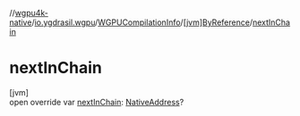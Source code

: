 //[wgpu4k-native](../../../../index.md)/[io.ygdrasil.wgpu](../../index.md)/[WGPUCompilationInfo](../index.md)/[[jvm]ByReference](index.md)/[nextInChain](next-in-chain.md)

# nextInChain

[jvm]\
open override var [nextInChain](next-in-chain.md): [NativeAddress](../../../ffi/-native-address/index.md)?